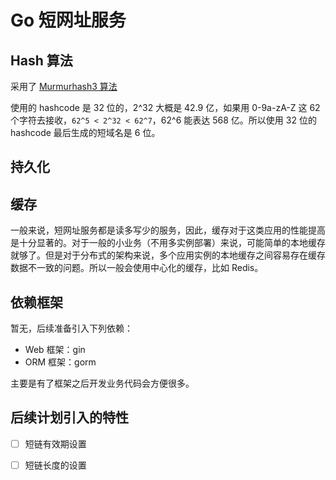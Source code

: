 # Go 短网址服务

## Hash 算法

采用了 [Murmurhash3 算法](https://github.com/spaolacci/murmur3)

使用的 hashcode 是 32 位的，2^32 大概是 42.9 亿，如果用 0-9a-zA-Z 这 62 个字符去接收，`62^5 < 2^32 < 62^7`，62^6 能表达 568
亿。所以使用 32 位的 hashcode 最后生成的短域名是 6 位。

## 持久化

## 缓存

一般来说，短网址服务都是读多写少的服务，因此，缓存对于这类应用的性能提高是十分显著的。对于一般的小业务（不用多实例部署）来说，可能简单的本地缓存就够了。但是对于分布式的架构来说，多个应用实例的本地缓存之间容易存在缓存数据不一致的问题。所以一般会使用中心化的缓存，比如
Redis。

## 依赖框架

暂无，后续准备引入下列依赖：

- Web 框架：gin
- ORM 框架：gorm

主要是有了框架之后开发业务代码会方便很多。

## 后续计划引入的特性

- [ ] 短链有效期设置
- [ ] 短链长度的设置


